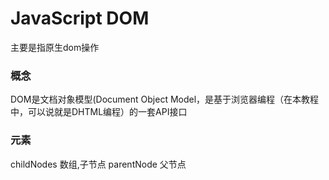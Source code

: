 # JavaScript DOM 

主要是指原生dom操作

### 概念

DOM是文档对象模型(Document Object Model，是基于浏览器编程（在本教程中，可以说就是DHTML编程）的一套API接口

### 元素

childNodes 数组,子节点
parentNode 父节点
